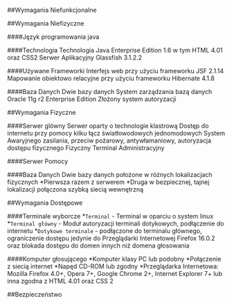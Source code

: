 ﻿##Wymagania Niefunkcjonalne

##Wymagania Niefizyczne

####Język programowania
java

####Technologia
Technologia Java Enterprise Edition 1.6 w tym HTML 4.01 oraz CSS2
Serwer Aplikacyjny Glassfish 3.1.2.2

####Używane Frameworki
Interfejs web przy użyciu frameworku JSF 2.1.14
Mapowanie obiektowo relacyjne przy użyciu frameworku Hibernate 4.1.8

####Baza Danych
Dwie bazy danych
System zarządzania bazą danych Oracle 11g r2 Enterprise Edition
Złożony system autoryzacji

##Wymagania Fizyczne

####Serwer glówny
Serwer oparty o technologie klastrową
Dostęp do internetu przy pomocy kilku łącz światłowodowych jednomodowych
System Awaryjnego zasilania, przeciw pożarowy, antywłamaniowy, autoryzacja dostępu fizycznego
Fizyczny Terminal Administracyjny

####Serwer Pomocy

####Baza Danych
Dwie bazy danych położone w różnych lokalizacjach fizycznych
*Pierwsza razem z serwerem
*Druga w bezpiecznej, tajnej lokalizacji połączona szybką siecią wewnętrzną

##Wymagania Dostępowe

####Terminale wyborcze
*```Terminal``` - Terminal w oparciu o system linux
*```Terminal główny``` - Moduł autoryzacji terminali dotykowych, podłączenie do internetu
*```Dotykowe terminale``` - podłączone do terminalu głównego, ograniczenie dostępu jedynie do Przeglądarki Internetowej Firefox 16.0.2 oraz blokada dostępu do domen innych niż domena głosowania


####Komputer głosującego
*Komputer klasy PC lub podobny
*Połączenie z siecią internet
*Napęd CD-ROM lub zgodny
*Przeglądarka Internetowa: Mozilla Firefox 4.0+, Opera 7+, Google Chrome 2+, Internet Explorer 7+ lub inna zgodna z HTML 4.01 oraz CSS 2


##Bezpieczeństwo

